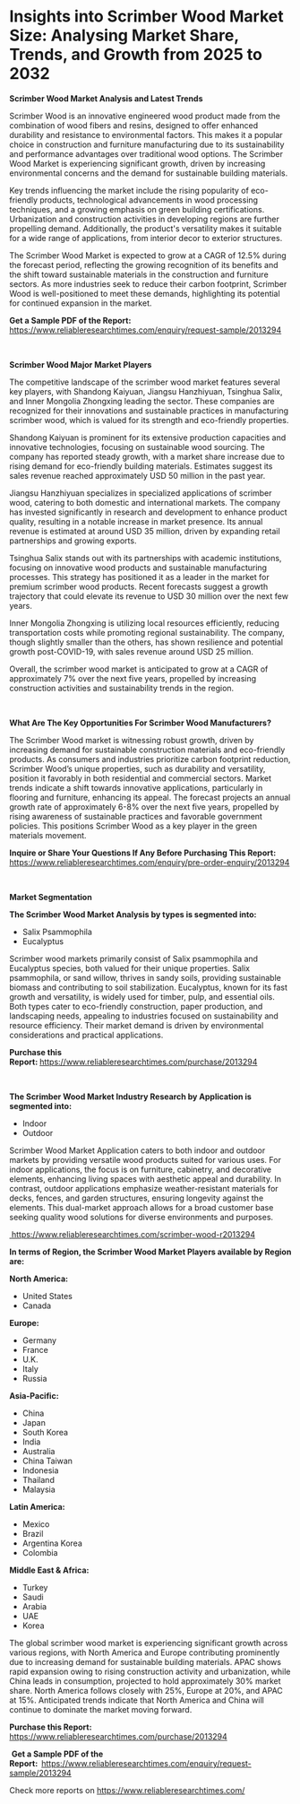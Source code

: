 <p><h1>Insights into Scrimber Wood Market Size: Analysing Market Share, Trends, and Growth from 2025 to 2032</h1></p><p><strong>Scrimber Wood Market Analysis and Latest Trends</strong></p>
<p><p>Scrimber Wood is an innovative engineered wood product made from the combination of wood fibers and resins, designed to offer enhanced durability and resistance to environmental factors. This makes it a popular choice in construction and furniture manufacturing due to its sustainability and performance advantages over traditional wood options. The Scrimber Wood Market is experiencing significant growth, driven by increasing environmental concerns and the demand for sustainable building materials. </p><p>Key trends influencing the market include the rising popularity of eco-friendly products, technological advancements in wood processing techniques, and a growing emphasis on green building certifications. Urbanization and construction activities in developing regions are further propelling demand. Additionally, the product's versatility makes it suitable for a wide range of applications, from interior decor to exterior structures. </p><p>The Scrimber Wood Market is expected to grow at a CAGR of 12.5% during the forecast period, reflecting the growing recognition of its benefits and the shift toward sustainable materials in the construction and furniture sectors. As more industries seek to reduce their carbon footprint, Scrimber Wood is well-positioned to meet these demands, highlighting its potential for continued expansion in the market.</p></p>
<p><strong>Get a Sample PDF of the Report:&nbsp;</strong> <a href="https://www.reliableresearchtimes.com/enquiry/request-sample/2013294?utm_campaign=3363&utm_medium=2&utm_source=Github&utm_content=ia&utm_term=05042025&utm_id=scrimber-wood">https://www.reliableresearchtimes.com/enquiry/request-sample/2013294</a></p>
<p>&nbsp;</p>
<p><strong>Scrimber Wood Major Market Players</strong></p>
<p><p>The competitive landscape of the scrimber wood market features several key players, with Shandong Kaiyuan, Jiangsu Hanzhiyuan, Tsinghua Salix, and Inner Mongolia Zhongxing leading the sector. These companies are recognized for their innovations and sustainable practices in manufacturing scrimber wood, which is valued for its strength and eco-friendly properties.</p><p>Shandong Kaiyuan is prominent for its extensive production capacities and innovative technologies, focusing on sustainable wood sourcing. The company has reported steady growth, with a market share increase due to rising demand for eco-friendly building materials. Estimates suggest its sales revenue reached approximately USD 50 million in the past year.</p><p>Jiangsu Hanzhiyuan specializes in specialized applications of scrimber wood, catering to both domestic and international markets. The company has invested significantly in research and development to enhance product quality, resulting in a notable increase in market presence. Its annual revenue is estimated at around USD 35 million, driven by expanding retail partnerships and growing exports.</p><p>Tsinghua Salix stands out with its partnerships with academic institutions, focusing on innovative wood products and sustainable manufacturing processes. This strategy has positioned it as a leader in the market for premium scrimber wood products. Recent forecasts suggest a growth trajectory that could elevate its revenue to USD 30 million over the next few years.</p><p>Inner Mongolia Zhongxing is utilizing local resources efficiently, reducing transportation costs while promoting regional sustainability. The company, though slightly smaller than the others, has shown resilience and potential growth post-COVID-19, with sales revenue around USD 25 million.</p><p>Overall, the scrimber wood market is anticipated to grow at a CAGR of approximately 7% over the next five years, propelled by increasing construction activities and sustainability trends in the region.</p></p>
<p>&nbsp;</p>
<p><strong>What Are The Key Opportunities For Scrimber Wood Manufacturers?</strong></p>
<p><p>The Scrimber Wood market is witnessing robust growth, driven by increasing demand for sustainable construction materials and eco-friendly products. As consumers and industries prioritize carbon footprint reduction, Scrimber Wood’s unique properties, such as durability and versatility, position it favorably in both residential and commercial sectors. Market trends indicate a shift towards innovative applications, particularly in flooring and furniture, enhancing its appeal. The forecast projects an annual growth rate of approximately 6-8% over the next five years, propelled by rising awareness of sustainable practices and favorable government policies. This positions Scrimber Wood as a key player in the green materials movement.</p></p>
<p><strong>Inquire or Share Your Questions If Any Before Purchasing This Report:</strong> <a href="https://www.reliableresearchtimes.com/enquiry/pre-order-enquiry/2013294?utm_campaign=3363&utm_medium=2&utm_source=Github&utm_content=ia&utm_term=05042025&utm_id=scrimber-wood">https://www.reliableresearchtimes.com/enquiry/pre-order-enquiry/2013294</a></p>
<p>&nbsp;</p>
<p><strong>Market Segmentation</strong></p>
<p><strong>The Scrimber Wood Market Analysis by types is segmented into:</strong></p>
<p><ul><li>Salix Psammophila</li><li>Eucalyptus</li></ul></p>
<p><p>Scrimber wood markets primarily consist of Salix psammophila and Eucalyptus species, both valued for their unique properties. Salix psammophila, or sand willow, thrives in sandy soils, providing sustainable biomass and contributing to soil stabilization. Eucalyptus, known for its fast growth and versatility, is widely used for timber, pulp, and essential oils. Both types cater to eco-friendly construction, paper production, and landscaping needs, appealing to industries focused on sustainability and resource efficiency. Their market demand is driven by environmental considerations and practical applications.</p></p>
<p><strong>Purchase this Report:&nbsp;</strong><a href="https://www.reliableresearchtimes.com/purchase/2013294?utm_campaign=3363&utm_medium=2&utm_source=Github&utm_content=ia&utm_term=05042025&utm_id=scrimber-wood">https://www.reliableresearchtimes.com/purchase/2013294</a></p>
<p>&nbsp;</p>
<p><strong>The Scrimber Wood Market Industry Research by Application is segmented into:</strong></p>
<p><ul><li>Indoor</li><li>Outdoor</li></ul></p>
<p><p>Scrimber Wood Market Application caters to both indoor and outdoor markets by providing versatile wood products suited for various uses. For indoor applications, the focus is on furniture, cabinetry, and decorative elements, enhancing living spaces with aesthetic appeal and durability. In contrast, outdoor applications emphasize weather-resistant materials for decks, fences, and garden structures, ensuring longevity against the elements. This dual-market approach allows for a broad customer base seeking quality wood solutions for diverse environments and purposes.</p></p>
<p><a href="https://www.reliableresearchtimes.com/scrimber-wood-r2013294?utm_campaign=3363&utm_medium=2&utm_source=Github&utm_content=ia&utm_term=05042025&utm_id=scrimber-wood">&nbsp;https://www.reliableresearchtimes.com/scrimber-wood-r2013294</a></p>
<p><strong>In terms of Region, the Scrimber Wood Market Players available by Region are:</strong></p>
<p>
    <p> <strong> North America: </strong>
        <ul>
            <li>United States</li>
            <li>Canada</li>
        </ul>
        </p> 
    <p> <strong> Europe: </strong>
        <ul>
            <li>Germany</li>
            <li>France</li>
            <li>U.K.</li>
            <li>Italy</li>
            <li>Russia</li>
        </ul>
        </p> 
    <p> <strong> Asia-Pacific: </strong>
        <ul>
            <li>China</li>
            <li>Japan</li>
            <li>South Korea</li>
            <li>India</li>
            <li>Australia</li>
            <li>China Taiwan</li>
            <li>Indonesia</li>
            <li>Thailand</li>
            <li>Malaysia</li>
        </ul>
        </p> 
    <p> <strong> Latin America: </strong>
        <ul>
            <li>Mexico</li>
            <li>Brazil</li>
            <li>Argentina Korea</li>
            <li>Colombia</li>
        </ul>
        </p> 
    <p> <strong> Middle East & Africa: </strong>
        <ul>
            <li>Turkey</li>
            <li>Saudi</li>
            <li>Arabia</li>
            <li>UAE</li>
            <li>Korea</li>
        </ul>
    </p>
    </p>
<p><p>The global scrimber wood market is experiencing significant growth across various regions, with North America and Europe contributing prominently due to increasing demand for sustainable building materials. APAC shows rapid expansion owing to rising construction activity and urbanization, while China leads in consumption, projected to hold approximately 30% market share. North America follows closely with 25%, Europe at 20%, and APAC at 15%. Anticipated trends indicate that North America and China will continue to dominate the market moving forward.</p></p>
<p><strong>Purchase this Report: </strong><a href="https://www.reliableresearchtimes.com/purchase/2013294?utm_campaign=3363&utm_medium=2&utm_source=Github&utm_content=ia&utm_term=05042025&utm_id=scrimber-wood">https://www.reliableresearchtimes.com/purchase/2013294</a></p>
<p>&nbsp;<strong>Get a Sample PDF of the Report:&nbsp;&nbsp;</strong><a href="https://www.reliableresearchtimes.com/enquiry/request-sample/2013294?utm_campaign=3363&utm_medium=2&utm_source=Github&utm_content=ia&utm_term=05042025&utm_id=scrimber-wood">https://www.reliableresearchtimes.com/enquiry/request-sample/2013294</a></p>
<p><strong></strong></p>
<p>Check more reports on <a href="https://www.reliableresearchtimes.com/?utm_campaign=3363&utm_medium=2&utm_source=Github&utm_content=ia&utm_term=05042025&utm_id=scrimber-wood">https://www.reliableresearchtimes.com/</a></p>
